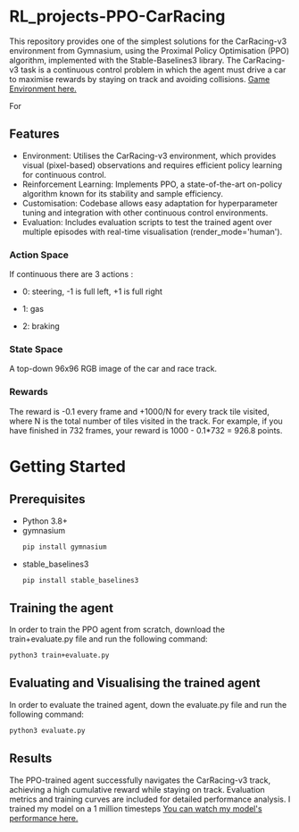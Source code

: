 # RL_projects-PPO-CarRacing
This repository provides one of the simplest solutions for the CarRacing-v3 environment from Gymnasium, using the Proximal Policy Optimisation (PPO) algorithm, implemented with the Stable-Baselines3 library. The CarRacing-v3 task is a continuous control problem in which the agent must drive a car to maximise rewards by staying on track and avoiding collisions. [Game Environment here.](https://gymnasium.farama.org/environments/box2d/car_racing/)

For 

## Features
- Environment: Utilises the CarRacing-v3 environment, which provides visual (pixel-based) observations and requires efficient policy learning for continuous control.
- Reinforcement Learning: Implements PPO, a state-of-the-art on-policy algorithm known for its stability and sample efficiency.
- Customisation: Codebase allows easy adaptation for hyperparameter tuning and integration with other continuous control environments.
- Evaluation: Includes evaluation scripts to test the trained agent over multiple episodes with real-time visualisation (render_mode='human').

### Action Space
If continuous there are 3 actions :

- 0: steering, -1 is full left, +1 is full right

- 1: gas

- 2: braking

### State Space
A top-down 96x96 RGB image of the car and race track.

### Rewards
The reward is -0.1 every frame and +1000/N for every track tile visited, where N is the total number of tiles visited in the track. For example, if you have finished in 732 frames, your reward is 1000 - 0.1*732 = 926.8 points.

# Getting Started

## Prerequisites
- Python 3.8+
- gymnasium
  ```bash
  pip install gymnasium
- stable_baselines3
  ``` bash
  pip install stable_baselines3

## Training the agent
In order to train the PPO agent from scratch, download the train+evaluate.py file and run the following command:
```bash
python3 train+evaluate.py
```
## Evaluating and Visualising the trained agent
In order to evaluate the trained agent, down the evaluate.py file and run the following command:
```bash
python3 evaluate.py
```





## Results
The PPO-trained agent successfully navigates the CarRacing-v3 track, achieving a high cumulative reward while staying on track. Evaluation metrics and training curves are included for detailed performance analysis.
I trained my model on a 1 million timesteps
[You can watch my model's performance here.](https://youtu.be/3GlNIYZ7EUc)

